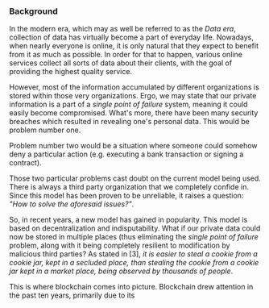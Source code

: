 ### Background

In the modern era, which may as well be referred to as the *Data era*, collection of data has virtually become a part of everyday life. Nowadays, when nearly everyone is online, it is only natural that they expect to benefit from it as much as possible. In order for that to happen, various online services collect all sorts of data about their clients, with the goal of providing the highest quality service.

However, most of the information accumulated by different organizations is stored within those very organizations. Ergo, we may state that our private information is a part of a *single point of failure* system, meaning it could easily become compromised. What's more, there have been many security breaches which resulted in revealing one's personal data. This would be problem number one.

Problem number two would be a situation where someone could somehow deny a particular action (e.g. executing a bank transaction or signing a contract).

Those two particular problems cast doubt on the current model being used. There is always a third party organization that we completely confide in. Since this model has been proven to be unreliable, it raises a question: *"How to solve the aforesaid issues?"*.

So, in recent years, a new model has gained in popularity. This model is based on decentralization and indisputability. What if our private data could now be stored in multiple places (thus eliminating the *single point of failure* problem, along with it being completely resilient to modification by malicious third parties? As stated in [3], *it is easier to steal a cookie from a cookie jar, kept in a secluded place, than stealing the cookie from a cookie jar kept in a market place, being observed by thousands of people*.

This is where blockchain comes into picture. Blockchain drew attention in the past ten years, primarily due to its 
<!--stackedit_data:
eyJoaXN0b3J5IjpbLTEzMzY1NDc3OCwtODQ1NzQ5MzAzLDIxMz
E5NDQyODUsLTE4OTExNDA3ODcsLTc2NTgyNzI5MiwtODY5MTU2
NjYxLC0xMzE5NDM0MTE5LC0yMTExNTU0MjUyLC0xNDg2OTA5MT
c3LC0xOTgyMjI3OTE1LC0zNTg5MjkzNzksMTAxODU3NDQyNywt
NDQ4NDg4NDIwXX0=
-->